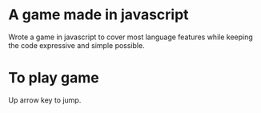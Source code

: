 # A game made in javascript

Wrote a game in javascript to cover most language features while keeping the code expressive and simple possible.

# To play game

Up arrow key to jump.

